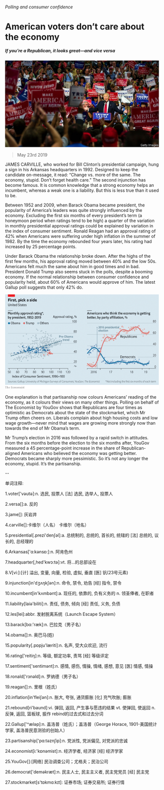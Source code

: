 ###### Polling and consumer confidence

# American voters don’t care about the economy 

##### If you’re a Republican, it looks great—and vice versa 

![image](images/20190525_usp510.jpg) 

> May 23rd 2019 

JAMES CARVILLE, who worked for Bill Clinton’s presidential campaign, hung a sign in his Arkansas headquarters in 1992. Designed to keep the candidate on-message, it read: “Change vs. more of the same. The economy, stupid. Don’t forget health care.” The second injunction has become famous. It is common knowledge that a strong economy helps an incumbent, whereas a weak one is a liability. But this is less true than it used to be. 

Between 1952 and 2009, when Barack Obama became president, the popularity of America’s leaders was quite strongly influenced by the economy. Excluding the first six months of every president’s term (a honeymoon period when ratings tend to be high) a quarter of the variation in monthly presidential approval ratings could be explained by variation in the index of consumer sentiment. Ronald Reagan had an approval rating of 42% when Americans were suffering under high inflation in the summer of 1982. By the time the economy rebounded four years later, his rating had increased by 25 percentage points. 

Under Barack Obama the relationship broke down. After the highs of the first few months, his approval rating moved between 40% and the low 50s. Americans felt much the same about him in good times and in bad. President Donald Trump also seems stuck in the polls, despite a booming economy. If the normal relationship between consumer confidence and popularity held, about 60% of Americans would approve of him. The latest Gallup poll suggests that only 42% do. 

![image](images/20190525_USC955.png) 

One explanation is that partisanship now colours Americans’ reading of the economy, as it colours their views on many other things. Polling on behalf of The Economist by YouGov shows that Republicans are four times as optimistic as Democrats about the state of the stockmarket, which Mr Trump often cheers on. Liberals complain about high housing costs and low wage growth—never mind that wages are growing more strongly now than towards the end of Mr Obama’s term. 

Mr Trump’s election in 2016 was followed by a rapid switch in attitudes. From the six months before the election to the six months after, YouGov measured a 45 percentage-point increase in the share of Republican-aligned Americans who believed the economy was getting better. Democrats became sharply more pessimistic. So it’s not any longer the economy, stupid. It’s the partisanship. 

-- 

 单词注释:

1.voter['vәutә]:n. 选民, 投票人 [法] 选民, 选举人, 投票人 

2.versa[]:a. 反的 

3.jame[]: 灰岩井 

4.carville[]:卡维尔（人名） 卡维尔（地名） 

5.presidential[.prezi'denʃәl]:a. 总统制的, 总统的, 首长的, 统辖的 [法] 总统的, 议长的, 总经理的 

6.Arkansas['ɑ:kәnsɒ:]:n. 阿肯色州 

7.headquarter[,hed'kwɔ:tә]:vt. 将...的总部设在 

8.V[vi:]:[计] 溢出, 变量, 向量, 检验, 虚拟, 垂直 [医] 钒(23号元素) 

9.injunction[in'dʒʌŋkʃәn]:n. 命令, 禁令, 劝告 [经] 指令, 禁令 

10.incumbent[in'kʌmbәnt]:a. 现任的, 依靠的, 负有义务的 n. 领圣俸者, 在职者 

11.liability[laiә'biliti]:n. 责任, 债务, 倾向 [经] 责任, 义务, 负债 

12.les[lei]:abbr. 发射脱离系统（Launch Escape System） 

13.barack[bɑ:'ræk]:n. 巴拉克（男子名） 

14.obama[]:n. 奥巴马(姓) 

15.popularity[.pɒpju'læriti]:n. 名声, 受大众欢迎, 流行 

16.rating['reitiŋ]:n. 等级, 额定功率, 责骂 [经] 等级评定 

17.sentiment['sentimәnt]:n. 感情, 感伤, 情操, 情绪, 感想, 意见 [医] 情感, 情操 

18.ronald['rɔnәld]:n. 罗纳德（男子名） 

19.reagan[]:n. 里根（姓氏） 

20.inflation[in'fleiʃәn]:n. 胀大, 夸张, 通货膨胀 [化] 充气吹胀; 膨胀 

21.rebound[ri'baund]:vi. 弹回, 返回, 产生事与愿违的结果 vt. 使弹回, 使返回 n. 反弹, 返回, 篮板球, 振作 rebind的过去式和过去分词 

22.Gallup['^ælәp]:n. 盖洛普（姓氏）；盖洛普（George Horace, 1901-美国统计学家, 盖洛普民意测验的创始人） 

23.partisanship['pɑ:tәznʃip]:n. 党派性, 党派偏见, 对党派的忠诚 

24.economist[i:'kɒnәmist]:n. 经济学者, 经济家 [经] 经济学家 

25.YouGov[]:[网络] 民治调查公司；尤格夫；民治公司 

26.democrat['demәkræt]:n. 民主人士, 民主主义者, 民主党党员 [经] 民主党 

27.stockmarket[s'tɒkmɑ:kɪt]: 证券市场; 证券交易所; 证券行情 

